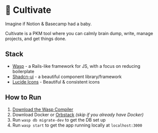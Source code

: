 # 🌱 Cultivate

Imagine if Notion & Basecamp had a baby. 

Cultivate is a PKM tool where you can calmly brain dump, write, manage projects, and get things done.

## Stack

- [Wasp](https://wasp.sh) - a Rails-like framework for JS, with a focus on reducing boilerplate
- [Shadcn-ui](https://ui.shadcn.com/) - a beautiful component library/framework
- [Lucide Icons](https://lucide.dev/) - Beautiful & consistent icons

## How to Run

1. [Download the Wasp Compiler](https://wasp.sh/docs/quick-start)
2. Download Docker or [Orbstack](https://orbstack.dev/) _(skip if you already have Docker)_
3. Run `wasp db migrate-dev` to get the DB set up
4. Run `wasp start` to get the app running locally at `localhost:3000`
